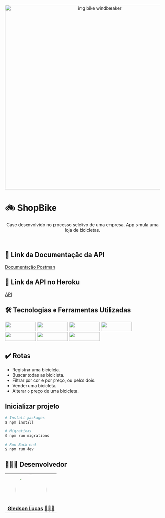 <div align="center"><img width="600px" alt="img bike windbreaker" src="https://www.teahub.io/photos/full/354-3547174_windbreaker-webtoon.jpg" /> 
</div>

# 🚲 ShopBike

<p align="center">Case desenvolvido no processo seletivo de uma empresa. App simula uma loja de bicicletas.<p/>

<br/>

## :link: Link da Documentação da API</h2>
 <a href="https://documenter.getpostman.com/view/19298430/UzBqnjnP">Documentação Postman</a>
 
## :link: Link da API no Heroku</h2>
 <a href="https://shop-bike.herokuapp.com">API</a>
 
## 🛠 Tecnologias e Ferramentas Utilizadas</h2>

<div >
  <img width="100px" height="30px" src="https://img.shields.io/badge/Node.js-43853D?style=for-the-badge&logo=node.js&logoColor=white" />
  <img  width="100px" height="30px"  src="https://img.shields.io/badge/TypeScript-007ACC?style=for-the-badge&logo=typescript&logoColor=white" />
  <img  width="100px" height="30px"  src="https://img.shields.io/badge/Express.js-404D59?style=for-the-badge" />
  <img  width="100px" height="30px"  src="https://img.shields.io/badge/MySQL-00000F?style=for-the-badge&logo=mysql&logoColor=white" />
  <img  width="100px" height="30px"  src="https://user-images.githubusercontent.com/94838711/164778963-48a3d871-71b3-4c83-b32f-1d06da06805d.png" />
  <img  width="100px" height="30px"  src="https://user-images.githubusercontent.com/94838711/164778854-a9c79e53-5a21-4a6f-928e-e4cedc3ed348.jpeg" />
  <img  width="100px" height="30px"  src="https://img.shields.io/badge/Heroku-430098?style=for-the-badge&logo=heroku&logoColor=white" />
</div>


## :heavy_check_mark: Rotas

* Registrar uma bicicleta.
* Buscar todas as bicicleta.
* Filtrar por cor e por preço, ou pelos dois.
* Vender uma bicicleta.
* Alterar o preço de uma bicicleta.
  

## Inicializar projeto
```bash
# Install packages
$ npm install

# Migrations
$ npm run migrations

# Run Back-end
$ npm run dev
```

<h2 >👷🏼‍♂️ Desenvolvedor</h2>

<table> 
<tr>
 
  <td align="center"><a href="https://github.com/future4code/vaughan-Gledson-Souto"><img style="border-radius: 50%" src="https://avatars.githubusercontent.com/u/94623630?s=400&u=949c9707bbd90c2e5774ecae995edf5479f320c6&v=4" width="100px" alt=""/>
 <br />
 <b>Gledson Lucas</b></a> <a href="https://github.com/GledsonLucas111">🧑🏻‍💻</a></td>
</tr>
</table>

